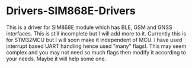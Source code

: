 # Drivers-SIM868E-Drivers
This is a driver for SIM868E module which has BLE, GSM and GNSS interfaces. This is still incomplete but I will add more to it. Currently this is for STM32MCU but I will soon make it independent of MCU. I have used interrupt based UART handling hence used "many" flags!. This may seem complex and you may not need so much flags then modify it according to your needs. Maybe it will help some one.
